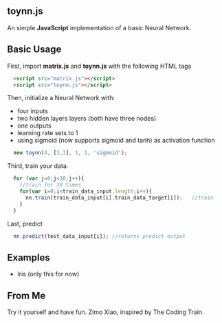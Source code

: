 toynn.js
-------------
An simple **JavaScript** implementation of a basic Neural Network.

Basic Usage
-------------

First, import **matrix.js** and **toynn.js** with the following HTML tags
```html
  <script src="matrix.js"></script>
  <script src="toynn.js"></script>
```

Then, initialize a Neural Network with:
  - four inputs
  - two hidden layers layers (both have three nodes)
  - one outputs
  - learning rate sets to 1
  - using sigmoid (now supports sigmoid and tanh) as activation function
```JavaScript
  new toynn(4, [3,3], 1, 1, 'sigmoid');
```

Third, train your data.
```JavaScript
  for (var j=0;j<30;j++){
    //train for 30 times
    for(var i=0;i<train_data_input.length;i++){
      nn.train(train_data_input[i],train_data_target[i]);	//train
    }
  }
```

Last, predict
```JavaScript
  nn.predict(test_data_input[i]); //returns predict output
```

Examples
-------------
- Iris (only this for now)

From Me
-------------
Try it yourself and have fun.
Zimo Xiao, inspired by The Coding Train.
